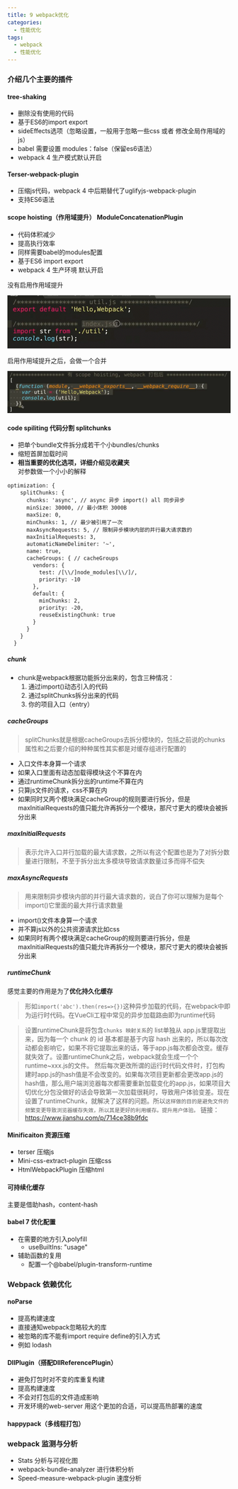 ```yaml
---
title: 9 webpack优化
categories: 
  - 性能优化
tags: 
  - webpack
  - 性能优化
---
```


### 介绍几个主要的插件

#### tree-shaking

- 删除没有使用的代码
- 基于ES6的import export
- sideEffects选项（忽略设置，一般用于忽略一些css 或者 修改全局作用域的js）
- babel 需要设置 modules：false（保留es6语法）
- webpack 4 生产模式默认开启

#### Terser-webpack-plugin

- 压缩js代码，webpack 4 中后期替代了uglifyjs-webpack-plugin
- 支持ES6语法

#### scope hoisting（作用域提升）  ModuleConcatenationPlugin

- 代码体积减少
- 提高执行效率
- 同样需要babel的modules配置
- 基于ES6 import export
- webpack 4 生产环境 默认开启

没有启用作用域提升

![image-20210124154018793](./webpack/image-20210124154018793.png)

启用作用域提升之后，会做一个合并

![image-20210124154325923](./webpack/image-20210124154325923.png)

#### code spiliting 代码分割 splitchunks

- 把单个bundle文件拆分成若干个小bundles/chunks
- 缩短首屏加载时间
- **相当重要的优化选项，详细介绍见收藏夹**  
对参数做一个小小的解释
```
optimization: {
    splitChunks: {
      chunks: 'async', // async 异步 import() all 同步异步
      minSize: 30000, // 最小体积 3000B
      maxSize: 0,
      minChunks: 1, // 最少被引用了一次
      maxAsyncRequests: 5, // 限制异步模块内部的并行最大请求数的
      maxInitialRequests: 3,
      automaticNameDelimiter: '~',
      name: true,
      cacheGroups: { // cacheGroups
        vendors: {
          test: /[\\/]node_modules[\\/]/,
          priority: -10
        },
        default: {
          minChunks: 2,
          priority: -20,
          reuseExistingChunk: true
        }
      }
    }
  }
```
##### **chunk**

- chunk是webpack根据功能拆分出来的，包含三种情况：
  1. 通过import()动态引入的代码
  2. 通过splitChunks拆分出来的代码
  3. 你的项目入口（entry）

##### **cacheGroups** 

> splitChunks就是根据cacheGroups去拆分模块的，包括之前说的chunks属性和之后要介绍的种种属性其实都是对缓存组进行配置的

- 入口文件本身算一个请求
- 如果入口里面有动态加载得模块这个不算在内
- 通过runtimeChunk拆分出的runtime不算在内
- 只算js文件的请求，css不算在内
- 如果同时又两个模块满足cacheGroup的规则要进行拆分，但是maxInitialRequests的值只能允许再拆分一个模块，那尺寸更大的模块会被拆分出来

##### **maxInitialRequests**

> 表示允许入口并行加载的最大请求数，之所以有这个配置也是为了对拆分数量进行限制，不至于拆分出太多模块导致请求数量过多而得不偿失

##### **maxAsyncRequests**

> 用来限制异步模块内部的并行最大请求数的，说白了你可以理解为是每个import()它里面的最大并行请求数量

- import()文件本身算一个请求
- 并不算js以外的公共资源请求比如css
- 如果同时有两个模块满足cacheGroup的规则要进行拆分，但是maxInitialRequests的值只能允许再拆分一个模块，那尺寸更大的模块会被拆分出来

##### runtimeChunk

感觉主要的作用是为了**优化持久化缓存**

> 形如`import('abc').then(res=>{})`这种异步加载的代码，在webpack中即为运行时代码。在VueCli工程中常见的异步加载路由即为runtime代码

> 设置runtimeChunk是将包含`chunks 映射关系`的 list单独从 app.js里提取出来，因为每一个 chunk 的 id 基本都是基于内容 hash 出来的，所以每次改动都会影响它，如果不将它提取出来的话，等于app.js每次都会改变。缓存就失效了。设置runtimeChunk之后，webpack就会生成一个个runtime~xxx.js的文件。
>  然后每次更改所谓的运行时代码文件时，打包构建时app.js的hash值是不会改变的。如果每次项目更新都会更改app.js的hash值，那么用户端浏览器每次都需要重新加载变化的app.js，如果项目大切优化分包没做好的话会导致第一次加载很耗时，导致用户体验变差。现在设置了runtimeChunk，就解决了这样的问题。所以`这样做的目的是避免文件的频繁变更导致浏览器缓存失效，所以其是更好的利用缓存。提升用户体验。`
> 链接：https://www.jianshu.com/p/714ce38b9fdc

#### Minificaiton 资源压缩

- terser 压缩js
- Mini-css-extract-plugin 压缩css
- HtmlWebpackPlugin 压缩html

#### 可持续化缓存

主要是借助hash，content-hash

#### babel 7 优化配置

- 在需要的地方引入polyfill
  - useBuiltIns:  "usage"
- 辅助函数的复用
  - 配置一个@babel/plugin-transform-runtime

### Webpack 依赖优化

#### noParse

- 提高构建速度
- 直接通知webpack忽略较大的库
- 被忽略的库不能有import require define的引入方式
- 例如 lodash

#### DllPlugin（搭配DllReferencePlugin）

- 避免打包时对不变的库重复构建
- 提高构建速度
- 不会对打包后的文件造成影响
- 开发环境的web-server 用这个更加的合适，可以提高热部署的速度

#### happypack（多线程打包）

### webpack 监测与分析

- Stats 分析与可视化图
- webpack-bundle-analyzer 进行体积分析
- Speed-measure-webpack-plugin 速度分析

